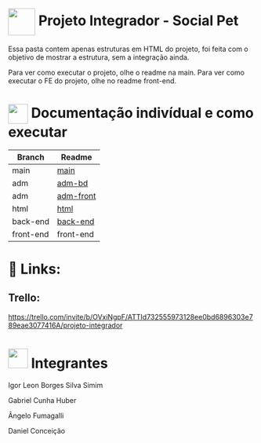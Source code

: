 # <img src="https://github.com/IgorSimim/Projeto_Integrador/assets/120426953/d0d00665-84e5-4a48-bae7-6738f8ee6f87" style="width: 55px;" align="center"/> Projeto Integrador - Social Pet
Essa pasta contem apenas estruturas em HTML do projeto, foi feita com o objetivo de mostrar a estrutura, sem a integração ainda.

Para ver como executar o projeto, olhe o readme na main.
Para ver como executar o FE do projeto, olhe no readme front-end.

# <img src="https://github.com/IgorSimim/Projeto_Integrador/assets/120426953/2cd1e98e-b3ca-4d68-975a-f11fa362cc38" style="width: 40px;" align="center"/> Documentação indivídual e como executar
| Branch | Readme |
|------------|-----------|
| main | [main](https://github.com/IgorSimim/Projeto_Integrador/blob/main/README.md) |
| adm | [adm-bd](https://github.com/IgorSimim/Projeto_Integrador/blob/adm/adm-bd/README.md) |
| adm | [adm-front](https://github.com/IgorSimim/Projeto_Integrador/blob/adm/adm-front/README.md) |
| html | [html](https://github.com/IgorSimim/Projeto_Integrador/blob/html/html/README.md) |
| back-end | [back-end](https://github.com/IgorSimim/Projeto_Integrador/blob/back-end/back-end/README.md) |
| front-end | front-end |


# 🔗 Links:
## Trello:
https://trello.com/invite/b/OVxiNgpF/ATTId732555973128ee0bd6896303e789eae3077416A/projeto-integrador


# <img src="https://github.com/IgorSimim/FinalWork-ES2/assets/120426953/b485ed8e-906f-4353-955f-24636af50563" style="width: 40px;" /> Integrantes
Igor Leon Borges Silva Simim

Gabriel Cunha Huber

Ângelo Fumagalli

Daniel Conceição
